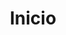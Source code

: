 ---
# You don't need to edit this file, it's empty on purpose.
# Edit theme's home layout instead if you wanna make some changes
# See: https://jekyllrb.com/docs/hemes/#overriding-theme-defaults
layout: home
title: Inicio
---